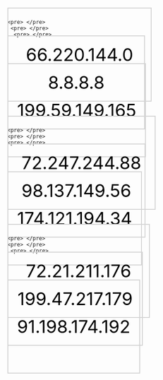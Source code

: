 <html lang="en-US">
<head>
<title>TOP MEMEZ</title>
</head>
<body>  
    
    <pre> </pre>
     <pre> </pre>
      <pre> </pre>
<a style = "border: 2px solid LightGray;color: black;font-size: 40px;text-decoration: inherit; padding: 80px 40px; background-image:url(http://www.coderglass.com/social/images/facebook-style-homepage.JPG);" href="https://www.facebook.com"> 66.220.144.0</a>

<a style = "border: 2px solid LightGray; color: black;font-size: 40px;text-decoration: inherit; padding: 80px 90px; background-image:url(http://blogoscoped.com/files/google-homepage-in-2011-signed-in.png)" href="https://www.google.com"> 8.8.8.8</a> 
  
<a style = "border: 2px solid LightGray; color: black;font-size: 40px;text-decoration: inherit; padding: 80px 20px;background-image:url(http://searchengineland.com/figz/wp-content/seloads/2011/04/new-twitter-home-page.jpg)" href="https://www.twitter.com"> 199.59.149.165</a>
    
    <pre> </pre>
    <pre> </pre>
    <pre> </pre>
<a style = "border: 2px solid LightGray;color: black;font-size: 40px;text-decoration: inherit; padding: 80px 30px" href="https://www.reddit.com"> 72.247.244.88</a>

<a style = "border: 2px solid LightGray; color: black;font-size: 40px;text-decoration: inherit; padding: 80px 30px" href="https://www.yahoo.com"> 98.137.149.56</a> 
  
<a style = "border: 2px solid LightGray; color: black;font-size: 40px;text-decoration: inherit; padding: 80px 20px" href="https://www.tumblr.com"> 174.121.194.34</a>
    
    <pre> </pre>
    <pre> </pre>
     <pre> </pre>
<a style = "border: 2px solid LightGray;color: black;font-size: 40px;text-decoration: inherit; padding: 80px 40px" href="https://www.amazon.com"> 72.21.211.176</a>

<a style = "border: 2px solid LightGray; color: black;font-size: 40px;text-decoration: inherit; padding: 80px 21px" href="https://www.dropbox.com"> 199.47.217.179</a> 
  
<a style = "border: 2px solid LightGray; color: black;font-size: 40px;text-decoration: inherit; padding: 80px 20px" href="https://www.wikipedia.org"> 91.198.174.192</a>

    
</body>
</html>



